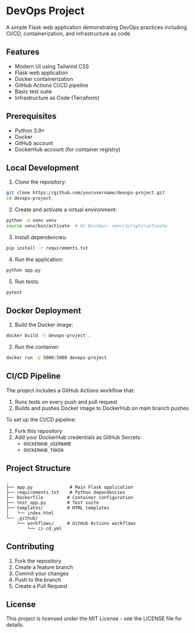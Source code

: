 # DevOps Project

A simple Flask web application demonstrating DevOps practices including CI/CD, containerization, and infrastructure as code.

## Features

- Modern UI using Tailwind CSS
- Flask web application
- Docker containerization
- GitHub Actions CI/CD pipeline
- Basic test suite
- Infrastructure as Code (Terraform)

## Prerequisites

- Python 3.9+
- Docker
- GitHub account
- DockerHub account (for container registry)

## Local Development

1. Clone the repository:
```bash
git clone https://github.com/yourusername/devops-project.git
cd devops-project
```

2. Create and activate a virtual environment:
```bash
python -m venv venv
source venv/bin/activate  # On Windows: venv\Scripts\activate
```

3. Install dependencies:
```bash
pip install -r requirements.txt
```

4. Run the application:
```bash
python app.py
```

5. Run tests:
```bash
pytest
```

## Docker Deployment

1. Build the Docker image:
```bash
docker build -t devops-project .
```

2. Run the container:
```bash
docker run -p 5000:5000 devops-project
```

## CI/CD Pipeline

The project includes a GitHub Actions workflow that:
1. Runs tests on every push and pull request
2. Builds and pushes Docker image to DockerHub on main branch pushes

To set up the CI/CD pipeline:
1. Fork this repository
2. Add your DockerHub credentials as GitHub Secrets:
   - `DOCKERHUB_USERNAME`
   - `DOCKERHUB_TOKEN`

## Project Structure

```
.
├── app.py              # Main Flask application
├── requirements.txt    # Python dependencies
├── Dockerfile         # Container configuration
├── test_app.py        # Test suite
├── templates/         # HTML templates
│   └── index.html
└── .github/
    └── workflows/     # GitHub Actions workflows
        └── ci-cd.yml
```

## Contributing

1. Fork the repository
2. Create a feature branch
3. Commit your changes
4. Push to the branch
5. Create a Pull Request

## License

This project is licensed under the MIT License - see the LICENSE file for details. 